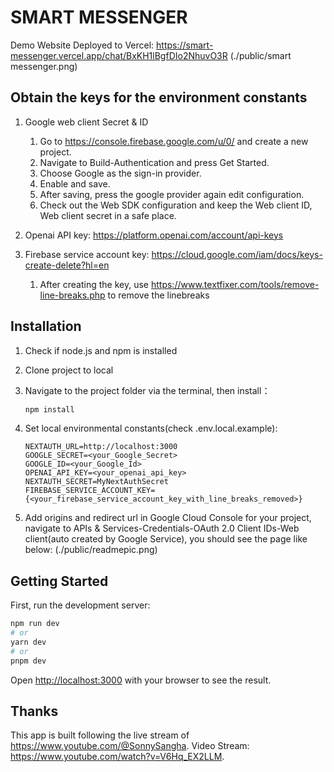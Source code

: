 # SMART MESSENGER
Demo Website Deployed to Vercel: https://smart-messenger.vercel.app/chat/BxKH1lBgfDIo2NhuvO3R
(./public/smart messenger.png)

## Obtain the keys for the environment constants

1. Google web client Secret & ID
   1. Go to https://console.firebase.google.com/u/0/ and create a new project.
   2. Navigate to Build-Authentication and press Get Started.
   3. Choose Google as the sign-in provider.
   4. Enable and save.
   5. After saving, press the google provider again edit configuration.
   6. Check out the Web SDK configuration and keep the Web client ID, Web client secret in a safe place.

2. Openai API key: https://platform.openai.com/account/api-keys
3. Firebase service account key: https://cloud.google.com/iam/docs/keys-create-delete?hl=en
   1. After creating the key, use https://www.textfixer.com/tools/remove-line-breaks.php to remove the linebreaks

## Installation

1. Check if node.js and npm is installed
2. Clone project to local 
3. Navigate to the project folder via the terminal, then install：

   ```bash
   npm install
   ```

4. Set local environmental constants(check .env.local.example):
   ```
   NEXTAUTH_URL=http://localhost:3000
   GOOGLE_SECRET=<your_Google_Secret>
   GOOGLE_ID=<your_Google_Id>
   OPENAI_API_KEY=<your_openai_api_key>
   NEXTAUTH_SECRET=MyNextAuthSecret
   FIREBASE_SERVICE_ACCOUNT_KEY={<your_firebase_service_account_key_with_line_breaks_removed>}
   ```

5. Add origins and redirect url in Google Cloud Console for your project, navigate to APIs & Services-Credentials-OAuth 2.0 Client IDs-Web client(auto created by Google Service), you should see the page like below:
(./public/readmepic.png)

## Getting Started

First, run the development server:

```bash
npm run dev
# or
yarn dev
# or
pnpm dev
```

Open [http://localhost:3000](http://localhost:3000) with your browser to see the result.

## Thanks
This app is built following the live stream of https://www.youtube.com/@SonnySangha.
Video Stream: https://www.youtube.com/watch?v=V6Hq_EX2LLM.

